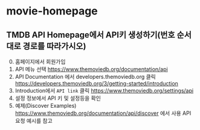 # movie-homepage

## TMDB API Homepage에서 API키 생성하기(번호 순서대로 경로를 따라가시오)
0. 홈페이지에서 회원가입
1. API 메뉴 선택 https://www.themoviedb.org/documentation/api
2. API Documentation 에서  developers.themoviedb.org 클릭  
    https://developers.themoviedb.org/3/getting-started/introduction  
3. Introduction에서  ```API link``` 클릭
    https://www.themoviedb.org/settings/api
4. 설정 정보에서 API 키 및 설정등을 확인
5. 예제(Discover Examples) https://www.themoviedb.org/documentation/api/discover 에서 사용 API 요청 예시를 참고
